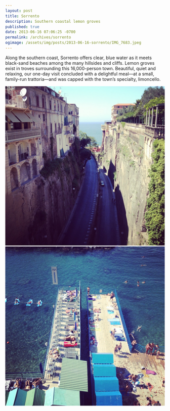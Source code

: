 ```yaml
---
layout: post
title: Sorrento
description: Southern coastal lemon groves
published: true
date: 2013-06-16 07:06:25 -0700
permalink: /archives/sorrento
ogimage: /assets/img/posts/2013-06-16-sorrento/IMG_7683.jpeg
---
```

Along the southern coast, Sorrento offers clear, blue water as it meets black-sand beaches among the many hillsides and cliffs. Lemon groves exist in troves surrounding this 16,000-person town. Beautiful, quiet and relaxing, our one-day visit concluded with a delightful meal—at a small, family-run trattoria—and was capped with the town’s specialty, limoncello.

![Steep hill][1]
![People on piers][2]

[1]: /assets/img/posts/2013-06-16-sorrento/IMG_7680.jpeg
[2]: /assets/img/posts/2013-06-16-sorrento/IMG_7683.jpeg
